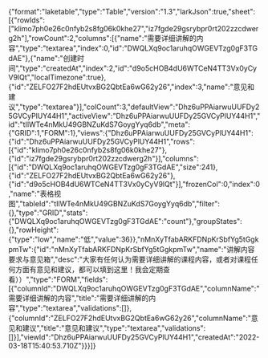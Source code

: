 {"format":"laketable","type":"Table","version":"1.3","larkJson":true,"sheet":[{"rowIds":["klimo7ph0e26c0nfyb2s8fg06k0khe27","iz7fgde29gsrybpr0rt202zzcdwerg2h"],"rowCount":2,"columns":[{"name":"需要详细讲解的内容","type":"textarea","index":0,"id":"DWQLXq9oc1aruhqOWGEVTzg0gF3TGdAE"},{"name":"创建时间","type":"createdAt","index":2,"id":"d9o5cHOB4dU6WTCeN4TT3Vx0yCyV9lQt","localTimezone":true},{"id":"ZELFO27F2hdEUtvxBG2QbtEa6wG62y26","index":3,"name":"意见和建议","type":"textarea"}],"colCount":3,"defaultView":"Dhz6uPPAiarwuUUFDy25GVCyPlUY44H1","activeView":"Dhz6uPPAiarwuUUFDy25GVCyPlUY44H1","id":"tIlWTe4nMkU49GBNZuKdS7GoygYyq6db","meta":{"GRID":1,"FORM":1},"views":{"Dhz6uPPAiarwuUUFDy25GVCyPlUY44H1":{"id":"Dhz6uPPAiarwuUUFDy25GVCyPlUY44H1","rows":[{"id":"klimo7ph0e26c0nfyb2s8fg06k0khe27"},{"id":"iz7fgde29gsrybpr0rt202zzcdwerg2h"}],"columns":[{"id":"DWQLXq9oc1aruhqOWGEVTzg0gF3TGdAE","size":241},{"id":"ZELFO27F2hdEUtvxBG2QbtEa6wG62y26"},{"id":"d9o5cHOB4dU6WTCeN4TT3Vx0yCyV9lQt"}],"frozenCol":0,"index":0,"name":"表格视图","tableId":"tIlWTe4nMkU49GBNZuKdS7GoygYyq6db","filter":{},"type":"GRID","stats":{"DWQLXq9oc1aruhqOWGEVTzg0gF3TGdAE":"count"},"groupStates":{},"rowHeight":{"type":"low","name":"低","value":36}},"nMnXyTfabARKFDNpKrSbfYg5tGgkpmTw":{"id":"nMnXyTfabARKFDNpKrSbfYg5tGgkpmTw","name":"讲解内容要求与意见箱","desc":"大家有任何认为需要详细讲解的课程内容，或者对课程任何方面有意见和建议，都可以填到这里！我会定期查看））","type":"FORM","fields":[{"columnId":"DWQLXq9oc1aruhqOWGEVTzg0gF3TGdAE","columnName":"需要详细讲解的内容","title":"需要详细讲解的内容","type":"textarea","validations":[]},{"columnId":"ZELFO27F2hdEUtvxBG2QbtEa6wG62y26","columnName":"意见和建议","title":"意见和建议","type":"textarea","validations":[]}],"viewId":"Dhz6uPPAiarwuUUFDy25GVCyPlUY44H1","createdAt":"2022-03-18T15:40:53.710Z"}}}]}